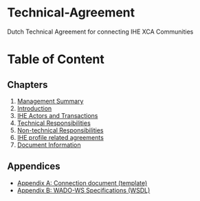 # Technical-Agreement
Dutch Technical Agreement for connecting IHE XCA Communities

# Table of Content

## Chapters
1. [Management Summary](Chapters/Management%20Summary.md)
2. [Introduction](Chapters/Introduction.md)
3. [IHE Actors and Transactions](Chapters/IHE%20Actors%20and%20Transactions.md)
4. [Technical Responsibilities](Chapters/Technical%20Responsibilities.md)
5. [Non-technical Responsibilities](Chapters/Non-technical%20Responsibilities.md)
6. [IHE profile related agreements](Chapters/IHE%20profile%20related%20agreements.md)
7. [Document Information](Chapters/Document%20Information.md)

## Appendices

- [Appendix A: Connection document (template)](Chapters/Appendix:%20Connection%20document%20(template))
- [Appendix B: WADO-WS Specifications (WSDL)](Chapters/Appendix:%20WADO-WS%20Specifications%20(WSDL))

